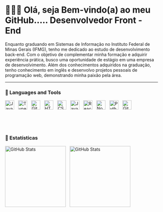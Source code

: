 # 👨🏿‍💻 Olá, seja Bem-vindo(a) ao meu GitHub..... Desenvolvedor Front - End



 Enquanto graduando em Sistemas de Informação no Instituto Federal de Minas Gerais (IFMG), tenho me 
dedicado ao estudo de desenvolvimento back-end. Com o objetivo de complementar minha formação e adquirir 
experiência prática, busco uma oportunidade de estágio em uma empresa de desenvolvimento. Além dos 
conhecimentos adquiridos na graduação, tenho conhecimento em inglês e desenvolvo projetos pessoais de 
programação web, demonstrando minha paixão pela área.
>

---

### 🧰 Languages and Tools

<img align="left" alt="Java" width="30px" style="padding-right:10px;" src="https://cdn.jsdelivr.net/gh/devicons/devicon/icons/java/java-original.svg"/>
<img align="left" alt="TypeScript" width="30px" style="padding-right:10px;" src="https://cdn.jsdelivr.net/gh/devicons/devicon/icons/typescript/typescript-plain.svg" />
<img align="left" alt="Git" width="30px" style="padding-right:10px;" src="https://cdn.jsdelivr.net/gh/devicons/devicon/icons/git/git-original.svg" />
<img align="left" alt="HTML" width="30px" style="padding-right:10px;" src="https://cdn.jsdelivr.net/gh/devicons/devicon/icons/html5/html5-plain.svg" />
<img align="left" alt="CSS" width="30px" style="padding-right:10px;" src="https://cdn.jsdelivr.net/gh/devicons/devicon/icons/css3/css3-plain.svg" />
<img align="left" alt="JavaScript" width="30px" style="padding-right:10px;" src="https://cdn.jsdelivr.net/gh/devicons/devicon/icons/javascript/javascript-plain.svg" />
<img align="left" alt="React" width="30px" style="padding-right:10px;" src="https://cdn.jsdelivr.net/gh/devicons/devicon/icons/react/react-original.svg" />
<img align="left" alt="NodeJS" width="30px" style="padding-right:10px;" src="https://cdn.jsdelivr.net/gh/devicons/devicon/icons/nodejs/nodejs-original.svg" />
<img align="left" alt="Python" width="30px" style="padding-right:10px;" src="https://cdn.jsdelivr.net/gh/devicons/devicon/icons/python/python-plain.svg" />
<img align="left" alt="GitHub" width="30px" style="padding-right:10px;" src="https://cdn.jsdelivr.net/gh/devicons/devicon/icons/github/github-original.svg" />
<br />

#
<br>
<br>



### 🤖 Estatísticas 

<img
  align="left"
  alt="GitHub Stats"
  height="200px"
  style="padding-right:10px"
  src="https://github-readme-stats.vercel.app/api?username=LucasEpifanio1&show_icons=true&theme=tokyonight&include_all_commits=true&locale=pt-br"
/>

<img
  align="left"
  alt="GitHub Stats"
  height="200px"
  style="padding-right:10px"
  src="https://github-readme-stats.vercel.app/api/top-langs/?username=LucasEpifanio1&theme=tokyonight&layout=compact&custom_title=Tecnologias&langs_count=7"
/>

